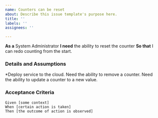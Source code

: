 ```yaml
---
name: Counters can be reset
about: Describe this issue template's purpose here.
title: ''
labels: ''
assignees: ''

---
```


**As a** System Administrator
 **I need** the ability to reset the counter
 **So that** I can redo counting from the start.
   
 ### Details and Assumptions
 *Deploy service to the cloud.
Need the ability to remove a counter.
Need the ability to update a counter to a new value.
   
 ### Acceptance Criteria  
   
 ```gherkin
 Given [some context]
 When [certain action is taken]
 Then [the outcome of action is observed]
 ```

